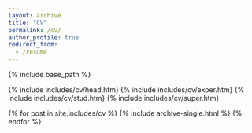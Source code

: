 ```yaml
---
layout: archive
title: "CV"
permalink: /cv/
author_profile: true
redirect_from:
  - /resume
---
```


{% include base_path %}


{% include includes/cv/head.htm}
{% include includes/cv/exper.htm}
{% include includes/cv/stud.htm}
{% include includes/cv/super.htm}

{% for post in site.includes/cv  %}
  {% include archive-single.html %}
{% endfor %}
